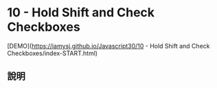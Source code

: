 # 10 - Hold Shift and Check Checkboxes

[DEMO](https://iamysj.github.io/Javascript30/10 - Hold Shift and Check Checkboxes/index-START.html)

## 說明